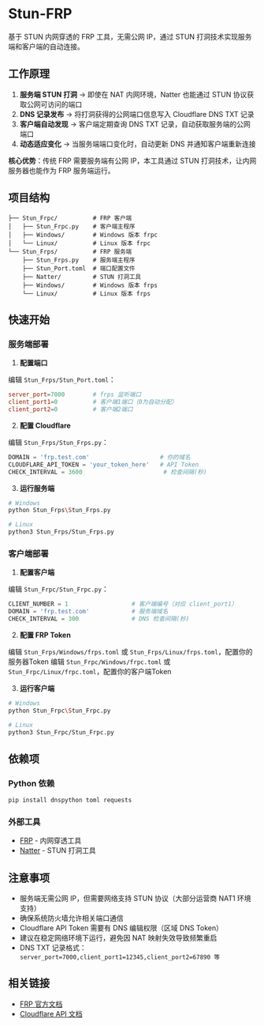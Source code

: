 # Stun-FRP

基于 STUN 内网穿透的 FRP 工具，无需公网 IP，通过 STUN 打洞技术实现服务端和客户端的自动连接。

## 工作原理

1. **服务端 STUN 打洞** → 即使在 NAT 内网环境，Natter 也能通过 STUN 协议获取公网可访问的端口
2. **DNS 记录发布** → 将打洞获得的公网端口信息写入 Cloudflare DNS TXT 记录
3. **客户端自动发现** → 客户端定期查询 DNS TXT 记录，自动获取服务端的公网端口
4. **动态适应变化** → 当服务端端口变化时，自动更新 DNS 并通知客户端重新连接

**核心优势**：传统 FRP 需要服务端有公网 IP，本工具通过 STUN 打洞技术，让内网服务器也能作为 FRP 服务端运行。

## 项目结构

```
├── Stun_Frpc/          # FRP 客户端
│   ├── Stun_Frpc.py    # 客户端主程序
│   ├── Windows/        # Windows 版本 frpc
│   └── Linux/          # Linux 版本 frpc
└── Stun_Frps/          # FRP 服务端
    ├── Stun_Frps.py    # 服务端主程序
    ├── Stun_Port.toml  # 端口配置文件
    ├── Natter/         # STUN 打洞工具
    ├── Windows/        # Windows 版本 frps
    └── Linux/          # Linux 版本 frps
```

## 快速开始

### 服务端部署

1. **配置端口**

编辑 `Stun_Frps/Stun_Port.toml`：

```toml
server_port=7000        # frps 监听端口
client_port1=0          # 客户端1端口（0为自动分配）
client_port2=0          # 客户端2端口
```

2. **配置 Cloudflare**

编辑 `Stun_Frps/Stun_Frps.py`：

```python
DOMAIN = 'frp.test.com'                    # 你的域名
CLOUDFLARE_API_TOKEN = 'your_token_here'   # API Token
CHECK_INTERVAL = 3600                       # 检查间隔(秒)
```

3. **运行服务端**

```bash
# Windows
python Stun_Frps\Stun_Frps.py

# Linux
python3 Stun_Frps/Stun_Frps.py
```

### 客户端部署

1. **配置客户端**

编辑 `Stun_Frpc/Stun_Frpc.py`：

```python
CLIENT_NUMBER = 1                  # 客户端编号（对应 client_port1）
DOMAIN = 'frp.test.com'            # 服务端域名
CHECK_INTERVAL = 300               # DNS 检查间隔(秒)
```

2. **配置 FRP Token**

编辑 `Stun_Frps/Windows/frps.toml` 或 `Stun_Frps/Linux/frps.toml`，配置你的服务器Token
编辑 `Stun_Frpc/Windows/frpc.toml` 或 `Stun_Frpc/Linux/frpc.toml`，配置你的客户端Token

3. **运行客户端**

```bash
# Windows
python Stun_Frpc\Stun_Frpc.py

# Linux
python3 Stun_Frpc/Stun_Frpc.py
```

## 依赖项

### Python 依赖

```bash
pip install dnspython toml requests
```

### 外部工具

- [FRP](https://github.com/fatedier/frp) - 内网穿透工具
- [Natter](https://github.com/MikeWang000000/Natter) - STUN 打洞工具

## 注意事项

- 服务端无需公网 IP，但需要网络支持 STUN 协议（大部分运营商 NAT1 环境支持）
- 确保系统防火墙允许相关端口通信
- Cloudflare API Token 需要有 DNS 编辑权限（区域 DNS Token）
- 建议在稳定网络环境下运行，避免因 NAT 映射失效导致频繁重启
- DNS TXT 记录格式：`server_port=7000,client_port1=12345,client_port2=67890 等`

## 相关链接

- [FRP 官方文档](https://gofrp.org/)
- [Cloudflare API 文档](https://developers.cloudflare.com/api/)
